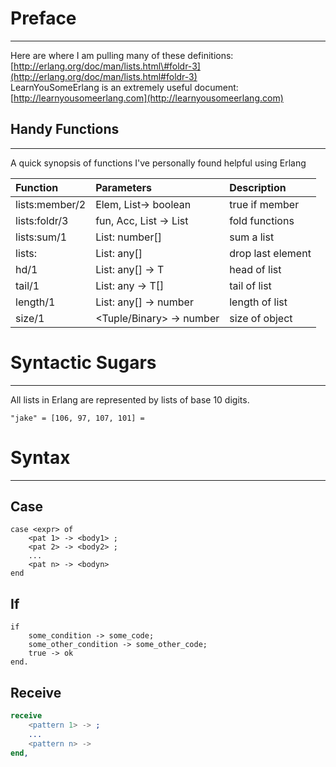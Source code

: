 # Preface

---

Here are where I am pulling many of these definitions: [http://erlang.org/doc/man/lists.html\#foldr-3](http://erlang.org/doc/man/lists.html#foldr-3)  
LearnYouSomeErlang is an extremely useful document: [http://learnyousomeerlang.com](http://learnyousomeerlang.com)

## Handy Functions

---

A quick synopsis of functions I've personally found helpful using Erlang

| Function | Parameters | Description |
| :--- | :--- | :--- |
| lists:member/2 | Elem, List-&gt; boolean | true if member |
| lists:foldr/3 | fun, Acc, List -&gt; List | fold functions |
| lists:sum/1 | List: number\[\] | sum a list |
| lists: | List: any\[\] | drop last element |
| hd/1 | List: any\[\] -&gt; T | head of list |
| tail/1 | List: any -&gt; T\[\] | tail of list |
| length/1 | List: any\[\] -&gt; number | length of list |
| size/1 | &lt;Tuple/Binary&gt; -&gt; number | size of object |

# Syntactic Sugars

---

All lists in Erlang are represented by lists of base 10 digits.

```
"jake" = [106, 97, 107, 101] = 
```

# Syntax

---

## Case

```
case <expr> of
    <pat 1> -> <body1> ;
    <pat 2> -> <body2> ;
    ...
    <pat n> -> <bodyn> 
end
```

## If

```
if 
    some_condition -> some_code;
    some_other_condition -> some_other_code;
    true -> ok
end.
```

## Receive

```erlang
receive
    <pattern 1> -> ;
    ...
    <pattern n> ->
end,
```




